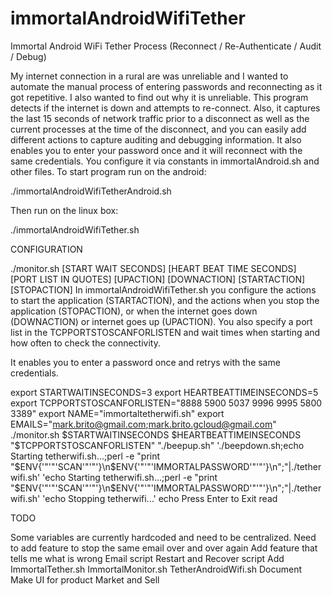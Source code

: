# immortalAndroidWifiTether
Immortal Android WiFi Tether Process (Reconnect / Re-Authenticate / Audit / Debug)

My internet connection in a rural are was unreliable and I wanted to automate the manual process of entering passwords and reconnecting as it got repetitive. I also wanted to find out why it is unreliable.  This program detects if the internet is down and attempts to re-connect. Also, it captures the last 15 seconds of network traffic prior to a disconnect as well as the current processes at the time of the disconnect, and you can easily add different actions to capture auditing and debugging information. It also enables you to enter your password once and it will reconnect with the same credentials. You configure it via constants in immortalAndroid.sh and other files. To start program run on the android: 

./immortalAndroidWifiTetherAndroid.sh

Then run on the linux box:

./immortalAndroidWifiTether.sh


CONFIGURATION

./monitor.sh [START WAIT SECONDS] [HEART BEAT TIME SECONDS] [PORT LIST IN QUOTES] [UPACTION] [DOWNACTION] [STARTACTION] [STOPACTION] 
In immortalAndroidWifiTether.sh you configure the actions to start the application (STARTACTION), and the actions when you stop the application (STOPACTION), or when the internet goes down (DOWNACTION) or internet goes up (UPACTION).  You also specify a port list in the TCPPORTSTOSCANFORLISTEN and wait times when starting and how often to check the connectivity.

It enables you to enter a password once and retrys with the same credentials.

export STARTWAITINSECONDS=3
export HEARTBEATTIMEINSECONDS=5
export TCPPORTSTOSCANFORLISTEN="8888 5900 5037 9996 9995 5800 3389"
export NAME="immortaltetherwifi.sh"
export EMAILS="mark.brito@gmail.com;mark.brito.gcloud@gmail.com"
./monitor.sh $STARTWAITINSECONDS $HEARTBEATTIMEINSECONDS "$TCPPORTSTOSCANFORLISTEN" "./beepup.sh" './beepdown.sh;echo Starting tetherwifi.sh...;perl -e "print \"\$ENV{'"'"'SCAN'"'"'}\\n\$ENV{'"'"'IMMORTALPASSWORD'"'"'}\\n\";"|./tetherwifi.sh' 'echo Starting tetherwifi.sh...;perl -e "print \"\$ENV{'"'"'SCAN'"'"'}\\n\$ENV{'"'"'IMMORTALPASSWORD'"'"'}\\n\";"|./tetherwifi.sh' 'echo Stopping tetherwifi...'
echo Press Enter to Exit
read


TODO

Some variables are currently hardcoded and need to be centralized.
Need to add feature to stop the same email over and over again
Add feature that tells me what is wrong
Email script
Restart and Recover script
Add ImmortalTether.sh ImmortalMonitor.sh TetherAndroidWifi.sh
Document
Make UI for product
Market and Sell
